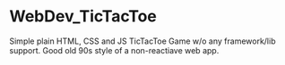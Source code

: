# WebDev_TicTacToe

Simple plain HTML, CSS and JS TicTacToe Game w/o any framework/lib support. Good old 90s style of a non-reactiave web app.

